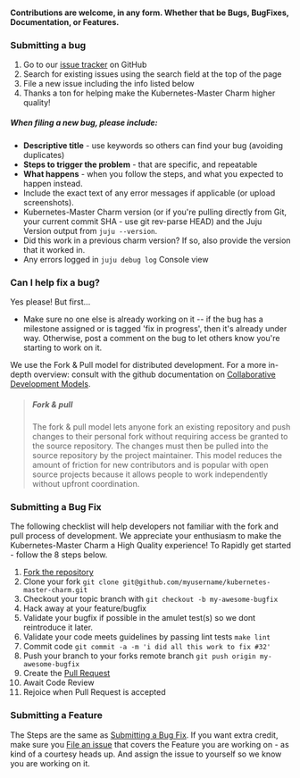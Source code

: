 
#### Contributions are welcome, in any form. Whether that be Bugs, BugFixes, Documentation, or Features.

### Submitting a bug

1. Go to our [issue tracker](http://github.com/whitmo/kubernetes-master-charm/issues) on GitHub
2. Search for existing issues using the search field at the top of the page
3. File a new issue including the info listed below
4. Thanks a ton for helping make the Kubernetes-Master Charm higher quality!

##### When filing a new bug, please include:

- **Descriptive title** - use keywords so others can find your bug (avoiding duplicates)
- **Steps to trigger the problem** - that are specific, and repeatable
- **What happens** - when you follow the steps, and what you expected to happen instead.
- Include the exact text of any error messages if applicable (or upload screenshots).
- Kubernetes-Master Charm version (or if you're pulling directly from Git, your current commit SHA - use git rev-parse HEAD) and the Juju Version output from `juju --version`.
- Did this work in a previous charm version? If so, also provide the version that it worked in.
- Any errors logged in `juju debug log` Console view

### Can I help fix a bug?

Yes please! But first...

- Make sure no one else is already working on it -- if the bug has a milestone assigned or is tagged 'fix in progress', then it's already under way. Otherwise, post a comment on the bug to let others know you're starting to work on it.

We use the Fork &amp; Pull model for distributed development. For a more in-depth overview: consult with the github documentation on [Collaborative Development Models](https://help.github.com/articles/using-pull-requests/#before-you-begin).

> ##### Fork & pull
>
> The fork & pull model lets anyone fork an existing repository and push changes to their personal fork without requiring access be granted to the source repository. The changes must then be pulled into the source repository by the project maintainer. This model reduces the amount of friction for new contributors and is popular with open source projects because it allows people to work independently without upfront coordination.

### Submitting a Bug Fix

The following checklist will help developers not familiar with the fork and pull process of development. We appreciate your enthusiasm to make the Kubernetes-Master Charm a High Quality experience! To Rapidly get started - follow the 8 steps below.

1. [Fork the repository](https://help.github.com/articles/fork-a-repo/)
2. Clone your fork `git clone git@github.com/myusername/kubernetes-master-charm.git`
3. Checkout your topic branch with `git checkout -b my-awesome-bugfix`
4. Hack away at your feature/bugfix
5. Validate your bugfix if possible in the amulet test(s) so we dont reintroduce it later.
6. Validate your code meets guidelines by passing lint tests `make lint`
6. Commit code `git commit -a -m 'i did all this work to fix #32'`
7. Push your branch to your forks remote branch `git push origin my-awesome-bugfix`
8. Create the [Pull Request](https://help.github.com/articles/using-pull-requests/#initiating-the-pull-request)
9. Await Code Review
10. Rejoice when Pull Request is accepted

### Submitting a Feature

The Steps are the same as [Submitting a Bug Fix](#submitting-a-bug-fix). If you want extra credit, make sure you [File an issue](http://github.com/whitmo/kubernetes-master-charm/issues) that covers the Feature you are working on - as kind of a courtesy heads up. And assign the issue to yourself so we know you are working on it.

